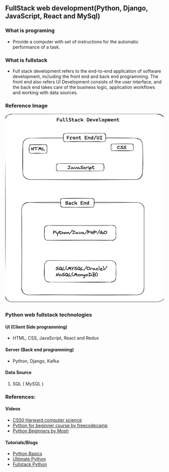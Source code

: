 ## FullStack web development(Python, Django, JavaScript, React and MySql)

### What is programing
  -  Provide a computer with set of instructions for the automatic performance of a task.
  
### What is fullstack
  - Full stack development refers to the end-to-end application of software development, including the front end and back end programming. The front end also refers UI Development consists of the user interface, and the back end takes care of the business logic, application workflows and working with data sources.

### Reference Image
  <p align="center">
    <img src="static/images/fullStack2.png" width="600" height="600"/>
  </p>


### Python web fullstack technologies 

#### UI (Client Side programming)                      
  - HTML, CSS, JavaScript, React and Redux
  
#### Server (Back end programming)
  - Python, Django, Kafka

#### Data Source 
  1. SQL ( MySQL )


### References:

#### Videos
- [CS50 Harward computer science](https://www.youtube.com/watch?v=OvKCESUCWII&list=PLhQjrBD2T3817j24-GogXmWqO5Q5vYy0V)
- [Python for beginner course by freecodecamp](https://www.youtube.com/watch?v=eWRfhZUzrAc)
- [Python Beginners by Mosh](https://www.youtube.com/watch?v=kqtD5dpn9C8)

#### Tutorials/Blogs
- [Python Basics](https://www.pythoncheatsheet.org/cheatsheet/basics)
- [Ultimate Python](https://github.com/huangsam/ultimate-python)
- [Fullstack Python](https://www.fullstackpython.com/)


